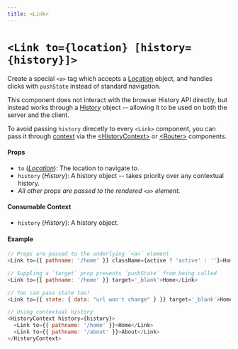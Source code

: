 ```yaml
---
title: <Link>
---
```


# `<Link to={location} [history={history}]>`

Create a special `<a>` tag which accepts a [Location](Location) object, and handles clicks with `pushState` instead of standard navigation. 

This component does not interact with the browser History API directly, but instead works through a [History](https://github.com/mjackson/history#properties) object -- allowing it to be used on both the server and the client. 

To avoid passing `history` direcetly to every `<Link>` component, you can pass it through [context](https://facebook.github.io/react/docs/context.html) via the [&lt;HistoryContext&gt;](HistoryContext) or [&lt;Router&gt;](Router) components.

#### Props

* `to` (*[Location](/docs/api/junctions/Location)*): The location to navigate to.
* `history` (*History*): A history object -- takes priority over any contextual history.
* *All other props are passed to the rendered `<a>` element.*

#### Consumable Context

* `history` (*History*): A history object.

#### Example

```js
// Props are passed to the underlying `<a>` element
<Link to={{ pathname: '/home' }} className={active ? 'active' : ''}>Home</Link>

// Suppling a `target` prop prevents `pushState` from being called
<Link to={{ pathname: '/home' }} target='_blank'>Home</Link> 

// You can pass state too!
<Link to={{ state: { data: "url won't change" } }} target='_blank'>Home</Link> 

// Using contextual history
<HistoryContext history={history}>
  <Link to={{ pathname: '/home' }}>Home</Link>
  <Link to={{ pathname: '/about' }}>About</Link>
</HistoryContext>
```

